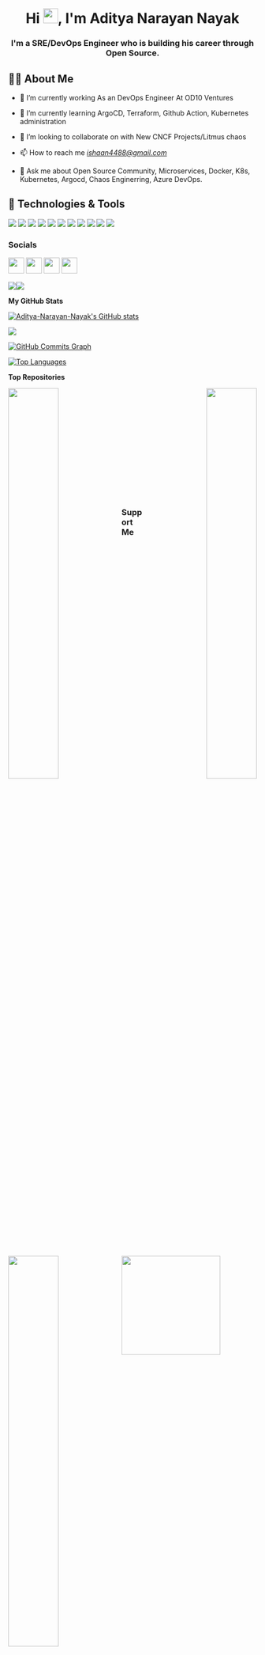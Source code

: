 


<h1 align="center">Hi <img src="https://raw.githubusercontent.com/MartinHeinz/MartinHeinz/master/wave.gif" width="30px" height="30px" />, I'm Aditya Narayan Nayak</h1>
<h3 align="center">I'm a SRE/DevOps Engineer who is building his career through Open Source.</h3>


## 🙋‍♂️ About Me

- 🔭 I’m currently working As an DevOps Engineer At OD10 Ventures

- 🌱 I’m currently learning ArgoCD, Terraform, Github Action, Kubernetes administration

- 👯 I’m looking to collaborate on with New CNCF Projects/Litmus chaos

- 📫 How to reach me *ishaan4488@gmail.com*
              
- 💬 Ask me about Open Source Community, Microservices, Docker, K8s, Kubernetes, Argocd, Chaos Enginerring, Azure DevOps.

## 🔧 Technologies & Tools
![](https://img.shields.io/badge/OS-Linux-informational?style=flat&logo=linux&logoColor=white&color=2bbc8a)
![](https://img.shields.io/badge/Code-Python-informational?style=flat&logo=python&logoColor=white&color=2bbc8a)
![](https://img.shields.io/badge/Code-Golang-informational?style=flat&logo=go&logoColor=white&color=2bbc8a)
![](https://img.shields.io/badge/Shell-Bash-informational?style=flat&logo=gnu-bash&logoColor=white&color=2bbc8a)
![](https://img.shields.io/badge/Tools-Docker-informational?style=flat&logo=docker&logoColor=white&color=2bbc8a)
![](https://img.shields.io/badge/Tools-Kubernetes-informational?style=flat&logo=kubernetes&logoColor=white&color=2bbc8a)
![](https://img.shields.io/badge/Tools-Red_Hat_OpenShift-informational?style=flat&logo=red-hat-open-shift&logoColor=white&color=2bbc8a)
![](https://img.shields.io/badge/cloud-Azure-2bbc8a)
![](https://img.shields.io/badge/Expertise-AzureDevOps-2bbc8a)
![](https://img.shields.io/badge/Cloud-Digital_Ocean-informational?style=flat&logo=digitalocean&logoColor=white&color=2bbc8a)
![](https://img.shields.io/badge/Certified-GitOps-2bbc8a)
              

### Socials

<p align="left"> <a href="https://www.github.com/Aditya-Narayan-Nayak" target="_blank" rel="noreferrer"><img src="https://raw.githubusercontent.com/danielcranney/readme-generator/main/public/icons/socials/github.svg" width="32" height="32" /></a> <a href="https://adnwalkar.hashnode.dev" target="_blank" rel="noreferrer"><img src="https://raw.githubusercontent.com/danielcranney/readme-generator/main/public/icons/socials/hashnode.svg" width="32" height="32" /></a> <a href="https://www.linkedin.com/in/aditya-narayan-nayak" target="_blank" rel="noreferrer"><img src="https://raw.githubusercontent.com/danielcranney/readme-generator/main/public/icons/socials/linkedin.svg" width="32" height="32" /></a> <a href="https://www.twitter.com/AdityaN71677515" target="_blank" rel="noreferrer"><img src="https://raw.githubusercontent.com/danielcranney/readme-generator/main/public/icons/socials/twitter.svg" width="32" height="32" /></a></p>

<a href="https://www.twitter.com/AdityaN71677515" target="_blank" rel="noreferrer"><img
src="https://img.shields.io/twitter/follow/AdityaN71677515?logo=twitter&style=for-the-badge&color=0891b2&labelColor=1c1917"
/></a><a href="https://www.github.com/Aditya-Narayan-Nayak" target="_blank" rel="noreferrer"><img
src="https://img.shields.io/github/followers/Aditya-Narayan-Nayak?logo=github&style=for-the-badge&color=0891b2&labelColor=1c1917" /></a>


<b>My GitHub Stats</b>

<a href="http://www.github.com/Aditya-Narayan-Nayak"><img src="https://github-readme-stats.vercel.app/api?username=Aditya-Narayan-Nayak&show_icons=true&hide=&count_private=true&title_color=0891b2&text_color=ffffff&icon_color=0891b2&bg_color=1c1917&hide_border=true&show_icons=true" alt="Aditya-Narayan-Nayak's GitHub stats" /></a>

<a href="http://www.github.com/Aditya-Narayan-Nayak"><img src="https://github-readme-streak-stats.herokuapp.com/?user=Aditya-Narayan-Nayak&stroke=ffffff&background=1c1917&ring=0891b2&fire=0891b2&currStreakNum=ffffff&currStreakLabel=0891b2&sideNums=ffffff&sideLabels=ffffff&dates=ffffff&hide_border=true" /></a>

<a href="http://www.github.com/Aditya-Narayan-Nayak"><img src="https://activity-graph.herokuapp.com/graph?username=Aditya-Narayan-Nayak&bg_color=1c1917&color=ffffff&line=0891b2&point=ffffff&area_color=1c1917&area=true&hide_border=true&custom_title=GitHub%20Commits%20Graph" alt="GitHub Commits Graph" /></a>

<a href="https://github.com/Aditya-Narayan-Nayak" align="left"><img src="https://github-readme-stats.vercel.app/api/top-langs/?username=Aditya-Narayan-Nayak&langs_count=10&title_color=0891b2&text_color=ffffff&icon_color=0891b2&bg_color=1c1917&hide_border=true&locale=en&custom_title=Top%20%Languages" alt="Top Languages" /></a>

<b>Top Repositories</b>

<div width="100%" align="center"><a href="https://github.com/Aditya-Narayan-Nayak/Opensource-Buddy" align="left"><img align="left" width="45%" src="https://github-readme-stats.vercel.app/api/pin/?username=Aditya-Narayan-Nayak&repo=Opensource-Buddy&title_color=0891b2&text_color=ffffff&icon_color=0891b2&bg_color=1c1917&hide_border=true&locale=en" /></a><a href="https://github.com/Aditya-Narayan-Nayak/azure-aks-kubernetes-masterclass" align="right"><img align="right" width="45%" src="https://github-readme-stats.vercel.app/api/pin/?username=Aditya-Narayan-Nayak&repo=azure-aks-kubernetes-masterclass&title_color=0891b2&text_color=ffffff&icon_color=0891b2&bg_color=1c1917&hide_border=true&locale=en" /></a></div><br /><br /><br /><br /><br /><br /><br />

<br /><br /><br /><br /><br />

<div width="100%" align="center"><a href="https://github.com/Aditya-Narayan-Nayak/azure-devops-aks-kubernetes-terraform-pipeline" align="left"><img align="left" width="45%" src="https://github-readme-stats.vercel.app/api/pin/?username=Aditya-Narayan-Nayak&repo=azure-devops-aks-kubernetes-terraform-pipeline&title_color=0891b2&text_color=ffffff&icon_color=0891b2&bg_color=1c1917&hide_border=true&locale=en" /></a></div>

### Support Me

<a href="https://www.buymeacoffee.com/adityanarayan"><img src="https://cdn.buymeacoffee.com/buttons/v2/default-yellow.png" width="200" /></a>

<!--
**Aditya-Narayan-Nayak/Aditya-Narayan-Nayak** is a ✨ _special_ ✨ repository because its `README.md` (this file) appears on your GitHub profile.

Here are some ideas to get you started:

- 🔭 I’m currently working on ...
- 🌱 I’m currently learning ...
- 👯 I’m looking to collaborate on ...
- 🤔 I’m looking for help with ...
- 💬 Ask me about ...
- 📫 How to reach me: ...
- 😄 Pronouns: ...
- ⚡ Fun fact: ...
-->
